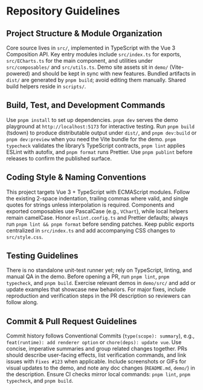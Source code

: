 # Repository Guidelines

## Project Structure & Module Organization
Core source lives in `src/`, implemented in TypeScript with the Vue 3 Composition API. Key entry modules include `src/index.ts` for exports, `src/ECharts.ts` for the main component, and utilities under `src/composables/` and `src/utils.ts`. Demo site assets sit in `demo/` (Vite-powered) and should be kept in sync with new features. Bundled artifacts in `dist/` are generated by `pnpm build`; avoid editing them manually. Shared build helpers reside in `scripts/`.

## Build, Test, and Development Commands
Use `pnpm install` to set up dependencies. `pnpm dev` serves the demo playground at `http://localhost:5173` for interactive testing. Run `pnpm build` (tsdown) to produce distributable output under `dist/`, and `pnpm dev:build` or `pnpm dev:preview` when you need the Vite bundle for the demo. `pnpm typecheck` validates the library’s TypeScript contracts, `pnpm lint` applies ESLint with autofix, and `pnpm format` runs Prettier. Use `pnpm publint` before releases to confirm the published surface.

## Coding Style & Naming Conventions
This project targets Vue 3 + TypeScript with ECMAScript modules. Follow the existing 2-space indentation, trailing commas where valid, and single quotes for strings unless interpolation is required. Components and exported composables use PascalCase (e.g., `VChart`), while local helpers remain camelCase. Honor `eslint.config.ts` and Prettier defaults; always run `pnpm lint && pnpm format` before sending patches. Keep public exports centralized in `src/index.ts` and add accompanying CSS changes to `src/style.css`.

## Testing Guidelines
There is no standalone unit-test runner yet; rely on TypeScript, linting, and manual QA in the demo. Before opening a PR, run `pnpm lint`, `pnpm typecheck`, and `pnpm build`. Exercise relevant demos in `demo/src/` and add or update examples that showcase new behaviors. For major fixes, include reproduction and verification steps in the PR description so reviewers can follow along.

## Commit & Pull Request Guidelines
Commit history follows Conventional Commits (`type(scope): summary`), e.g., `feat(runtime): add renderer option` or `chore(deps): update vue`. Use concise, imperative summaries and group related changes together. PRs should describe user-facing effects, list verification commands, and link issues with `Fixes #123` when applicable. Include screenshots or GIFs for visual updates to the demo, and note any doc changes (`README.md`, `demo/`) in the description. Ensure CI checks mirror local commands: `pnpm lint`, `pnpm typecheck`, and `pnpm build`.
